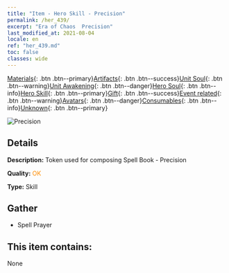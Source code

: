 ```yaml
---
title: "Item - Hero Skill - Precision"
permalink: /her_439/
excerpt: "Era of Chaos  Precision"
last_modified_at: 2021-08-04
locale: en
ref: "her_439.md"
toc: false
classes: wide
---
```

 [Materials](/Items/){: .btn .btn--primary}[Artifacts](/Items/Artifacts/){: .btn .btn--success}[Unit Soul](/Items/UnitSoul/){: .btn .btn--warning}[Unit Awakening](/Items/UnitAwakening/){: .btn .btn--danger}[Hero Soul](/Items/HeroSoul/){: .btn .btn--info}[Hero Skill](/Items/HeroSkill/){: .btn .btn--primary}[Gift](/Items/Gift/){: .btn .btn--success}[Event related](/Items/Events/){: .btn .btn--warning}[Avatars](/Items/Avatars/){: .btn .btn--danger}[Consumables](/Items/Consumables/){: .btn .btn--info}[Unknown](/Items/Unknown/){: .btn .btn--primary}

 ![Precision](/images/t/ps_baifabaizhong.png)

## Details
 **Description:** Token used for composing Spell Book - Precision

 **Quality:** <span style="color: #FF8C00">OK</span>

 **Type:** Skill

## Gather

*    Spell Prayer 

## This item contains:

  None

